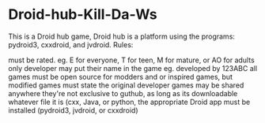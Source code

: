# Droid-hub-Kill-Da-Ws
This is a Droid hub game, Droid hub is a platform using the programs: pydroid3, cxxdroid, and jvdroid. Rules:

must be rated. eg. E for everyone, T for teen, M for mature, or AO for adults only
developer may put their name in the game eg. developed by 123ABC
all games must be open source for modders and or inspired games, but modified games must state the original developer
games may be shared anywhere they're not exclusive to guthub, as long as its downloadable
whatever file it is (cxx, Java, or python, the appropriate Droid app must be installed (pydroid3, jvdroid, or cxxdroid)
